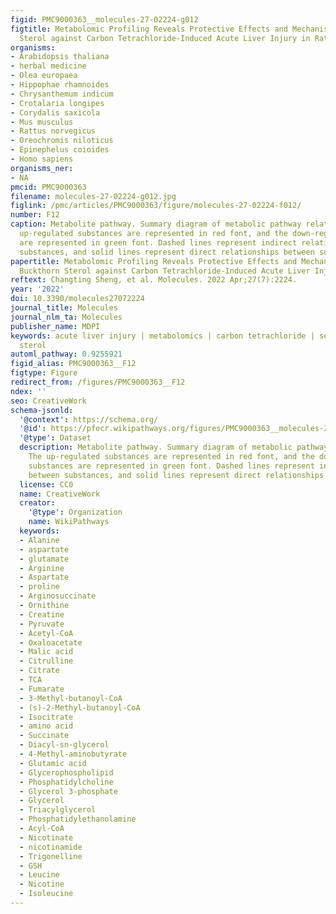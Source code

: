 ```yaml
---
figid: PMC9000363__molecules-27-02224-g012
figtitle: Metabolomic Profiling Reveals Protective Effects and Mechanisms of Sea Buckthorn
  Sterol against Carbon Tetrachloride-Induced Acute Liver Injury in Rats
organisms:
- Arabidopsis thaliana
- herbal medicine
- Olea europaea
- Hippophae rhamnoides
- Chrysanthemum indicum
- Crotalaria longipes
- Corydalis saxicola
- Mus musculus
- Rattus norvegicus
- Oreochromis niloticus
- Epinephelus coioides
- Homo sapiens
organisms_ner:
- NA
pmcid: PMC9000363
filename: molecules-27-02224-g012.jpg
figlink: /pmc/articles/PMC9000363/figure/molecules-27-02224-f012/
number: F12
caption: Metabolite pathway. Summary diagram of metabolic pathway relationships. The
  up-regulated substances are represented in red font, and the down-regulated substances
  are represented in green font. Dashed lines represent indirect relationships between
  substances, and solid lines represent direct relationships between substances.
papertitle: Metabolomic Profiling Reveals Protective Effects and Mechanisms of Sea
  Buckthorn Sterol against Carbon Tetrachloride-Induced Acute Liver Injury in Rats.
reftext: Changting Sheng, et al. Molecules. 2022 Apr;27(7):2224.
year: '2022'
doi: 10.3390/molecules27072224
journal_title: Molecules
journal_nlm_ta: Molecules
publisher_name: MDPI
keywords: acute liver injury | metabolomics | carbon tetrachloride | sea buckthorn
  sterol
automl_pathway: 0.9255921
figid_alias: PMC9000363__F12
figtype: Figure
redirect_from: /figures/PMC9000363__F12
ndex: ''
seo: CreativeWork
schema-jsonld:
  '@context': https://schema.org/
  '@id': https://pfocr.wikipathways.org/figures/PMC9000363__molecules-27-02224-g012.html
  '@type': Dataset
  description: Metabolite pathway. Summary diagram of metabolic pathway relationships.
    The up-regulated substances are represented in red font, and the down-regulated
    substances are represented in green font. Dashed lines represent indirect relationships
    between substances, and solid lines represent direct relationships between substances.
  license: CC0
  name: CreativeWork
  creator:
    '@type': Organization
    name: WikiPathways
  keywords:
  - Alanine
  - aspartate
  - glutamate
  - Arginine
  - Aspartate
  - proline
  - Arginosuccinate
  - Ornithine
  - Creatine
  - Pyruvate
  - Acetyl-CoA
  - Oxaloacetate
  - Malic acid
  - Citrulline
  - Citrate
  - TCA
  - Fumarate
  - 3-Methyl-butanoyl-CoA
  - (s)-2-Methyl-butanoyl-CoA
  - Isocitrate
  - amino acid
  - Succinate
  - Diacyl-sn-glycerol
  - 4-Methyl-aminobutyrate
  - Glutamic acid
  - Glycerophospholipid
  - Phosphatidylcholine
  - Glycerol 3-phosphate
  - Glycerol
  - Triacylglycerol
  - Phosphatidylethanolamine
  - Acyl-CoA
  - Nicotinate
  - nicotinamide
  - Trigonelline
  - GSH
  - Leucine
  - Nicotine
  - Isoleucine
---
```


